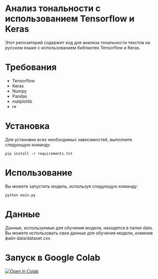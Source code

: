 # Анализ тональности с использованием Tensorflow и Keras
Этот репозиторий содержит код для анализа тональности текстов на русском языке с использованием библиотек Tensorflow и Keras.

# Требования
- Tensorflow
- Keras
- Numpy
- Pandas
- matplotlib
- re
# Установка
Для установки всех необходимых зависимостей, выполните следующую команду:

	pip install -r requirements.txt
# Использование
Вы можете запустить модель, используя следующую команду:

	python main.py
# Данные
Данные, используемые для обучения модели, находятся в папке data. Вы можете использовать свои данные для обучения модели, изменив файл data/dataset.csv.

# Запуск в Google Colab    
[![Open In Colab](https://colab.research.google.com/assets/colab-badge.svg)](https://colab.research.google.com/drive/15-pyYA7s5otpZVf3BbaMENnXBYkvHcN1?usp=sharing)
